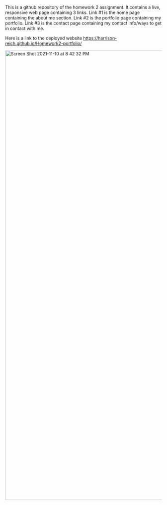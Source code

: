 This is a github repository of the homework 2 assignment.
It contains a live, responsive web page containing 3 links.
Link #1 is the home page containing the about me section.
Link #2 is the portfolio page containing my portfolio.
Link #3 is the contact page containing my contact info/ways to get in contact with me.

Here is a link to the deployed website
https://harrison-reich.github.io/Homework2-portfolio/

<img width="1440" alt="Screen Shot 2021-11-10 at 8 42 32 PM" src="https://user-images.githubusercontent.com/93016157/141239018-5365991b-ecb2-42ab-a9c2-65f93018d40f.png">

